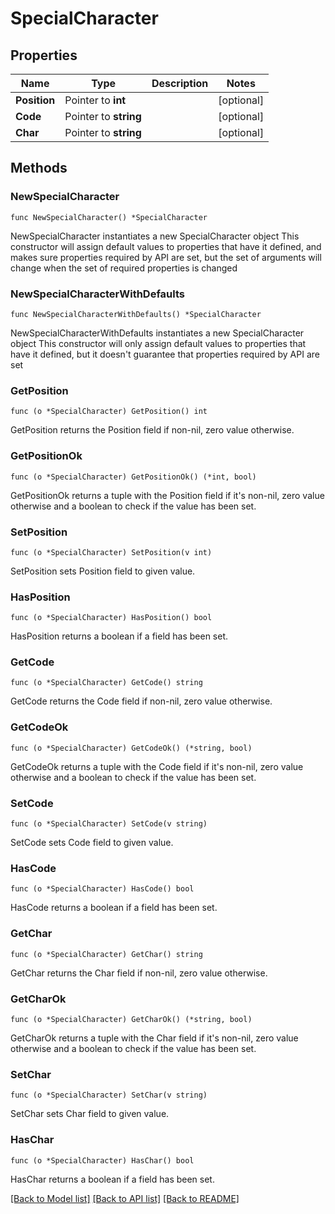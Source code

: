 # SpecialCharacter

## Properties

Name | Type | Description | Notes
------------ | ------------- | ------------- | -------------
**Position** | Pointer to **int** |  | [optional] 
**Code** | Pointer to **string** |  | [optional] 
**Char** | Pointer to **string** |  | [optional] 

## Methods

### NewSpecialCharacter

`func NewSpecialCharacter() *SpecialCharacter`

NewSpecialCharacter instantiates a new SpecialCharacter object
This constructor will assign default values to properties that have it defined,
and makes sure properties required by API are set, but the set of arguments
will change when the set of required properties is changed

### NewSpecialCharacterWithDefaults

`func NewSpecialCharacterWithDefaults() *SpecialCharacter`

NewSpecialCharacterWithDefaults instantiates a new SpecialCharacter object
This constructor will only assign default values to properties that have it defined,
but it doesn't guarantee that properties required by API are set

### GetPosition

`func (o *SpecialCharacter) GetPosition() int`

GetPosition returns the Position field if non-nil, zero value otherwise.

### GetPositionOk

`func (o *SpecialCharacter) GetPositionOk() (*int, bool)`

GetPositionOk returns a tuple with the Position field if it's non-nil, zero value otherwise
and a boolean to check if the value has been set.

### SetPosition

`func (o *SpecialCharacter) SetPosition(v int)`

SetPosition sets Position field to given value.

### HasPosition

`func (o *SpecialCharacter) HasPosition() bool`

HasPosition returns a boolean if a field has been set.

### GetCode

`func (o *SpecialCharacter) GetCode() string`

GetCode returns the Code field if non-nil, zero value otherwise.

### GetCodeOk

`func (o *SpecialCharacter) GetCodeOk() (*string, bool)`

GetCodeOk returns a tuple with the Code field if it's non-nil, zero value otherwise
and a boolean to check if the value has been set.

### SetCode

`func (o *SpecialCharacter) SetCode(v string)`

SetCode sets Code field to given value.

### HasCode

`func (o *SpecialCharacter) HasCode() bool`

HasCode returns a boolean if a field has been set.

### GetChar

`func (o *SpecialCharacter) GetChar() string`

GetChar returns the Char field if non-nil, zero value otherwise.

### GetCharOk

`func (o *SpecialCharacter) GetCharOk() (*string, bool)`

GetCharOk returns a tuple with the Char field if it's non-nil, zero value otherwise
and a boolean to check if the value has been set.

### SetChar

`func (o *SpecialCharacter) SetChar(v string)`

SetChar sets Char field to given value.

### HasChar

`func (o *SpecialCharacter) HasChar() bool`

HasChar returns a boolean if a field has been set.


[[Back to Model list]](../README.md#documentation-for-models) [[Back to API list]](../README.md#documentation-for-api-endpoints) [[Back to README]](../README.md)


